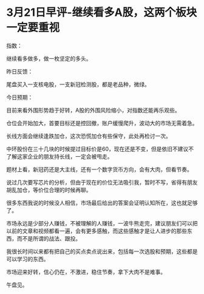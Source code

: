 # 3月21日早评-继续看多A股，这两个板块一定要重视

指数：

继续看多做多，做一枚坚定的多头。

昨日反馈：

尾盘买入一支核电股，一支新冠检测股，都是老品种，微绿。

今日预期：

目前来看外围形势趋于好转，A股的外围风险缩小，对指数还能再乐观些。

仓位会开始加大，首要目标还是控回撤，账户缓慢爬升，波动大的市场无需着急。

长线方面会继续逢跌加仓，这次恐慌加仓有些保守，此处再检讨一次。

中环股份在三十几块的时候提过目标价是60，现在还是不变，但是依旧不建议不了解这家企业的朋友持长线，一定会被甩走。

题材上看，新冠药还是大主线，还有一个数字货币方向，会有大肉，但看节奏。

说过几次要写芯片的分析，但由于现在的价位无法吸引我，暂时不写，省得有朋友胡乱加仓，等价位合理的时候再聊。

很多东西我说的时候没人相信，市场最后给出的答案会证明认知所在，这也就足够了。

市场永远是少部分人赚钱，不被理解的人赚钱，一波牛熊走完，建议朋友们可以把以前的文章和视频都看一遍，会有更多感触，而这些感触才是让人进步的那些东西，而不是所谓的战法、跟投。

我很长时间以来都有把自己的买点卖点说出来，包括每一次选股和预期，这些都是可以学习的东西。

市场迎来好转，信心仍在，不激进，稳住节奏，拿下大肉不是难事。

午盘见。